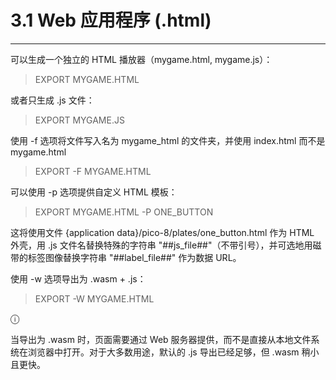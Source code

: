 # 3.1 Web 应用程序 (.html)

--------------------------

可以生成一个独立的 HTML 播放器（mygame.html, mygame.js）：

> EXPORT MYGAME.HTML  

或者只生成 .js 文件：

> EXPORT MYGAME.JS  

使用 -f 选项将文件写入名为 mygame_html 的文件夹，并使用 index.html 而不是 mygame.html

> EXPORT -F MYGAME.HTML  

可以使用 -p 选项提供自定义 HTML 模板：

> EXPORT MYGAME.HTML -P ONE_BUTTON  

这将使用文件 {application data}/pico-8/plates/one_button.html 作为 HTML 外壳，用 .js 文件名替换特殊的字符串 "##js_file##"（不带引号），并可选地用磁带的标签图像替换字符串 "##label_file##" 作为数据 URL。

使用 -w 选项导出为 .wasm + .js：

> EXPORT -W MYGAME.HTML  

ⓘ

当导出为 .wasm 时，页面需要通过 Web 服务器提供，而不是直接从本地文件系统在浏览器中打开。对于大多数用途，默认的 .js 导出已经足够，但 .wasm 稍小且更快。